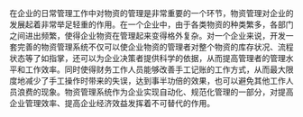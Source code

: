 在企业的日常管理工作中对物资的管理是非常重要的一个环节，物资管理对企业的发展起着非常举足轻重的作用。在一个企业中，由于各类物资的种类繁多，各部门之间进出频繁，使得企业物资在管理起来变得格外复杂。对一个企业来说，开发一套完善的物资管理系统不仅可以使企业物资的管理者对整个物资的库存状况、流程状态等了如指掌，还可以为企业决策者提供科学的依据，从而提高管理者的管理水平和工作效率。同时使得财务工作人员能够改善手工记账的工作方式，从而最大限度地减少了手工操作时带来的失误，达到事半功倍的效果，也可以避免其他工作人员浪费的现象。物资管理系统作为企业实现自动化、规范化管理的一部分，对提高企业管理效率、提高企业经济效益发挥着不可替代的作用。

